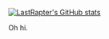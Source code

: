[![LastRapter's GitHub stats](https://github-readme-stats.vercel.app/api?username=LastRapter)](https://github.com/anuraghazra/github-readme-stats)

Oh hi.